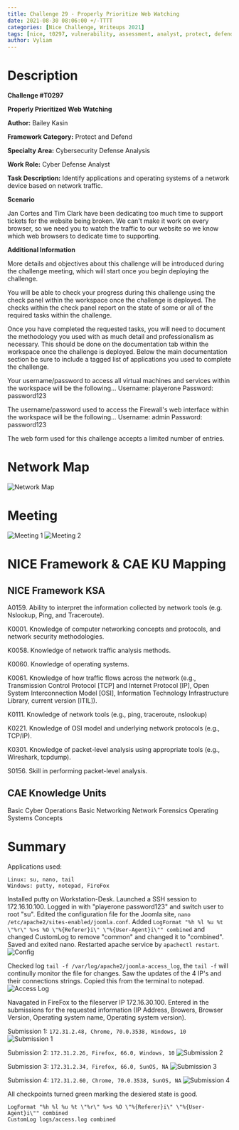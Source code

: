 ```yaml
---
title: Challenge 29 - Properly Prioritize Web Watching
date: 2021-08-30 08:06:00 +/-TTTT
categories: [Nice Challenge, Writeups 2021]
tags: [nice, t0297, vulnerability, assessment, analyst, protect, defend]     # TAG names should always be lowercase
author: Vyliam
---
```


# Description

**Challenge #T0297**

**Properly Prioritized Web Watching**

**Author:** Bailey Kasin

**Framework Category:** Protect and Defend

**Specialty Area:** Cybersecurity Defense Analysis

**Work Role:** Cyber Defense Analyst

**Task Description:** Identify applications and operating systems of a network device based on network traffic.

**Scenario**

Jan Cortes and Tim Clark have been dedicating too much time to support tickets for the website being broken. We can't make it work on every browser, so we need you to watch the traffic to our website so we know which web browsers to dedicate time to supporting.

**Additional Information**

More details and objectives about this challenge will be introduced during the challenge meeting, which will start once you begin deploying the challenge.

You will be able to check your progress during this challenge using the check panel within the workspace once the challenge is deployed. The checks within the check panel report on the state of some or all of the required tasks within the challenge.

Once you have completed the requested tasks, you will need to document the methodology you used with as much detail and professionalism as necessary. This should be done on the documentation tab within the workspace once the challenge is deployed. Below the main documentation section be sure to include a tagged list of applications you used to complete the challenge.

Your username/password to access all virtual machines and services within the workspace will be the following...
Username: playerone
Password: password123

The username/password used to access the Firewall's web interface within the workspace will be the following...
Username: admin
Password: password123

The web form used for this challenge accepts a limited number of entries.

# Network Map

![Network Map](/assets/img/NICE/2021/29/NetworkMap.png)

# Meeting

![Meeting 1](/assets/img/NICE/2021/29/Meeting1.png)
![Meeting 2](/assets/img/NICE/2021/29/Meeting2.png)

# NICE Framework & CAE KU Mapping

## NICE Framework KSA

A0159. Ability to interpret the information collected by network tools (e.g. Nslookup, Ping, and Traceroute).

K0001. Knowledge of computer networking concepts and protocols, and network security methodologies.

K0058. Knowledge of network traffic analysis methods.

K0060. Knowledge of operating systems.

K0061. Knowledge of how traffic flows across the network (e.g., Transmission Control Protocol [TCP] and Internet Protocol [IP], Open System Interconnection Model [OSI], Information Technology Infrastructure Library, current version [ITIL]).

K0111. Knowledge of network tools (e.g., ping, traceroute, nslookup)

K0221. Knowledge of OSI model and underlying network protocols (e.g., TCP/IP).

K0301. Knowledge of packet-level analysis using appropriate tools (e.g., Wireshark, tcpdump).

S0156. Skill in performing packet-level analysis.


## CAE Knowledge Units

Basic Cyber Operations
Basic Networking
Network Forensics
Operating Systems Concepts

# Summary

Applications used:

	Linux: su, nano, tail
	Windows: putty, notepad, FireFox

Installed putty on Workstation-Desk.  Launched a SSH session to 172.16.10.100.  Logged in with "playerone password123" and switch user to root "su".  Edited the configuration file for the Joomla site, ``nano /etc/apache2/sites-enabled/joomla.conf``.  Added ``LogFormat "%h %l %u %t \"%r\" %>s %O \"%{Referer}i\" \"%{User-Agent}i\"" combined`` and changed CustomLog to remove "common" and changed it to "combined". Saved and exited nano.  Restarted apache service by ``apachectl restart``.
![Config](/assets/img/NICE/2021/29/JoomlaConfig.png)

Checked log ``tail -f /var/log/apache2/joomla-access_log``, the ``tail -f`` will continully monitor the file for changes.  Saw the updates of the 4 IP's and their connections strings.  Copied this from the terminal to notepad.
![Access Log](/assets/img/NICE/2021/29/AccessLog.png)

Navagated in FireFox to the fileserver IP 172.16.30.100.  Entered in the submissions for the requested information (IP Address, Browers, Browser Version, Operating system name, Operating system version).

Submission 1: ``172.31.2.48, Chrome, 70.0.3538, Windows, 10``
![Submission 1](/assets/img/NICE/2021/29/Submission1.png)

Submission 2: ``172.31.2.26, Firefox, 66.0, Windows, 10``
![Submission 2](/assets/img/NICE/2021/29/Submission2.png)

Submission 3: ``172.31.2.34, Firefox, 66.0, SunOS, NA``
![Submission 3](/assets/img/NICE/2021/29/Submission3.png)

Submission 4: ``172.31.2.60, Chrome, 70.0.3538, SunOS, NA``
![Submission 4](/assets/img/NICE/2021/29/Submission4.png)

All checkpoints turned green marking the desiered state is good.

```
LogFormat "%h %l %u %t \"%r\" %>s %O \"%{Referer}i\" \"%{User-Agent}i\"" combined
CustomLog logs/access.log combined
```
